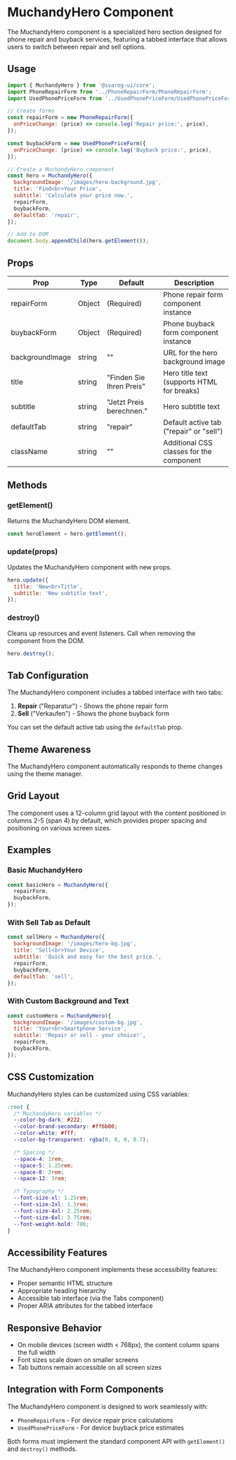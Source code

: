 # MuchandyHero Component

The MuchandyHero component is a specialized hero section designed for phone repair and buyback services, featuring a tabbed interface that allows users to switch between repair and sell options.

## Usage

```javascript
import { MuchandyHero } from '@svarog-ui/core';
import PhoneRepairForm from '../PhoneRepairForm/PhoneRepairForm';
import UsedPhonePriceForm from '../UsedPhonePriceForm/UsedPhonePriceForm';

// Create forms
const repairForm = new PhoneRepairForm({
  onPriceChange: (price) => console.log('Repair price:', price),
});

const buybackForm = new UsedPhonePriceForm({
  onPriceChange: (price) => console.log('Buyback price:', price),
});

// Create a MuchandyHero component
const hero = MuchandyHero({
  backgroundImage: '/images/hero-background.jpg',
  title: 'Find<br>Your Price',
  subtitle: 'Calculate your price now.',
  repairForm,
  buybackForm,
  defaultTab: 'repair',
});

// Add to DOM
document.body.appendChild(hero.getElement());
```

## Props

| Prop            | Type   | Default                     | Description                                |
| --------------- | ------ | --------------------------- | ------------------------------------------ |
| repairForm      | Object | (Required)                  | Phone repair form component instance       |
| buybackForm     | Object | (Required)                  | Phone buyback form component instance      |
| backgroundImage | string | ""                          | URL for the hero background image          |
| title           | string | "Finden Sie<br>Ihren Preis" | Hero title text (supports HTML for breaks) |
| subtitle        | string | "Jetzt Preis berechnen."    | Hero subtitle text                         |
| defaultTab      | string | "repair"                    | Default active tab ("repair" or "sell")    |
| className       | string | ""                          | Additional CSS classes for the component   |

## Methods

### getElement()

Returns the MuchandyHero DOM element.

```javascript
const heroElement = hero.getElement();
```

### update(props)

Updates the MuchandyHero component with new props.

```javascript
hero.update({
  title: 'New<br>Title',
  subtitle: 'New subtitle text',
});
```

### destroy()

Cleans up resources and event listeners. Call when removing the component from the DOM.

```javascript
hero.destroy();
```

## Tab Configuration

The MuchandyHero component includes a tabbed interface with two tabs:

1. **Repair** ("Reparatur") - Shows the phone repair form
2. **Sell** ("Verkaufen") - Shows the phone buyback form

You can set the default active tab using the `defaultTab` prop.

## Theme Awareness

The MuchandyHero component automatically responds to theme changes using the theme manager.

## Grid Layout

The component uses a 12-column grid layout with the content positioned in columns 2-5 (span 4) by default, which provides proper spacing and positioning on various screen sizes.

## Examples

### Basic MuchandyHero

```javascript
const basicHero = MuchandyHero({
  repairForm,
  buybackForm,
});
```

### With Sell Tab as Default

```javascript
const sellHero = MuchandyHero({
  backgroundImage: '/images/hero-bg.jpg',
  title: 'Sell<br>Your Device',
  subtitle: 'Quick and easy for the best price.',
  repairForm,
  buybackForm,
  defaultTab: 'sell',
});
```

### With Custom Background and Text

```javascript
const customHero = MuchandyHero({
  backgroundImage: '/images/custom-bg.jpg',
  title: 'Your<br>Smartphone Service',
  subtitle: 'Repair or sell - your choice!',
  repairForm,
  buybackForm,
});
```

## CSS Customization

MuchandyHero styles can be customized using CSS variables:

```css
:root {
  /* MuchandyHero variables */
  --color-bg-dark: #222;
  --color-brand-secondary: #ff6b00;
  --color-white: #fff;
  --color-bg-transparent: rgba(0, 0, 0, 0.7);

  /* Spacing */
  --space-4: 1rem;
  --space-5: 1.25rem;
  --space-8: 2rem;
  --space-12: 3rem;

  /* Typography */
  --font-size-xl: 1.25rem;
  --font-size-2xl: 1.5rem;
  --font-size-4xl: 2.25rem;
  --font-size-6xl: 3.75rem;
  --font-weight-bold: 700;
}
```

## Accessibility Features

The MuchandyHero component implements these accessibility features:

- Proper semantic HTML structure
- Appropriate heading hierarchy
- Accessible tab interface (via the Tabs component)
- Proper ARIA attributes for the tabbed interface

## Responsive Behavior

- On mobile devices (screen width < 768px), the content column spans the full width
- Font sizes scale down on smaller screens
- Tab buttons remain accessible on all screen sizes

## Integration with Form Components

The MuchandyHero component is designed to work seamlessly with:

- `PhoneRepairForm` - For device repair price calculations
- `UsedPhonePriceForm` - For device buyback price estimates

Both forms must implement the standard component API with `getElement()` and `destroy()` methods.
